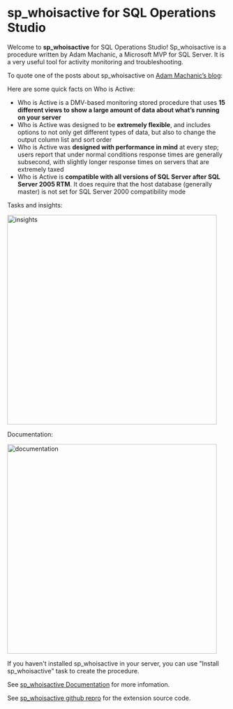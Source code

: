 # sp_whoisactive for SQL Operations Studio

Welcome to **sp_whoisactive** for SQL Operations Studio! Sp_whoisactive is a procedure written by Adam Machanic, a Microsoft MVP for SQL Server. It is a very useful tool for activity monitoring and troubleshooting.

To quote one of the posts about sp_whoisactive on [Adam Machanic’s blog]:

Here are some quick facts on Who is Active:

  * Who is Active is a DMV-based monitoring stored procedure that uses **15 different views to show a large amount of data about what’s running on your server**
  * Who is Active was designed to be **extremely flexible**, and includes options to not only get different types of data, but also to change the output column list and sort order
  * Who is Active was **designed with performance in mind** at every step; users report that under normal conditions response times are generally subsecond, with slightly longer response times on servers that are extremely taxed
  * Who is Active is **compatible with all versions of SQL Server after SQL Server 2005 RTM**. It does require that the host database (generally master) is not set for SQL Server 2000 compatibility mode

Tasks and insights:

<img src="https://github.com/Microsoft/sqlopsstudio/tree/master/samples/sp_whoIsActive/images/insights_section.png" alt="insights" style="width:480px;"/>


Documentation: 

<img src="https://github.com/Microsoft/sqlopsstudio/tree/master/samples/sp_whoIsActive/images/documentation_section.png" alt="documentation" style="width:480px;"/>

If you haven't installed sp_whoisactive in your server, you can use "Install sp_whoisactive" task to create the procedure. 

See [sp_whoisactive Documentation] for more infomation.

See [sp_whoisactive github repro] for the extension source code.

[Adam Machanic’s blog]:http://sqlblog.com/blogs/adam_machanic/default.aspx
[sp_whoisactive Documentation]:http://whoisactive.com/
[sp_whoisactive github repro]:https://github.com/Microsoft/sqlopsstudio/tree/master/samples/sp_whoIsActive